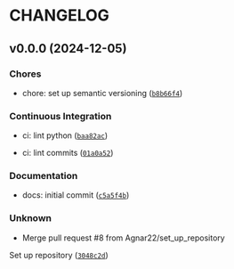 # CHANGELOG


## v0.0.0 (2024-12-05)

### Chores

* chore: set up semantic versioning ([`b8b66f4`](https://github.com/Agnar22/ArtificialIntelligenceAlgorithmsImplemented/commit/b8b66f421421c3085ec314ba4135c9b7eca96890))

### Continuous Integration

* ci: lint python ([`baa82ac`](https://github.com/Agnar22/ArtificialIntelligenceAlgorithmsImplemented/commit/baa82ac80b2364a7a59855a68e1d6234b51941a0))

* ci: lint commits ([`01a0a52`](https://github.com/Agnar22/ArtificialIntelligenceAlgorithmsImplemented/commit/01a0a529c9d9c8649f3d768ee6f3a01837eef807))

### Documentation

* docs: initial commit ([`c5a5f4b`](https://github.com/Agnar22/ArtificialIntelligenceAlgorithmsImplemented/commit/c5a5f4b7f09d6daa185855fe0b901cc170e8df51))

### Unknown

* Merge pull request #8 from Agnar22/set_up_repository

Set up repository ([`3048c2d`](https://github.com/Agnar22/ArtificialIntelligenceAlgorithmsImplemented/commit/3048c2d9b5c3f4961a445491a49608348b3f95dd))
